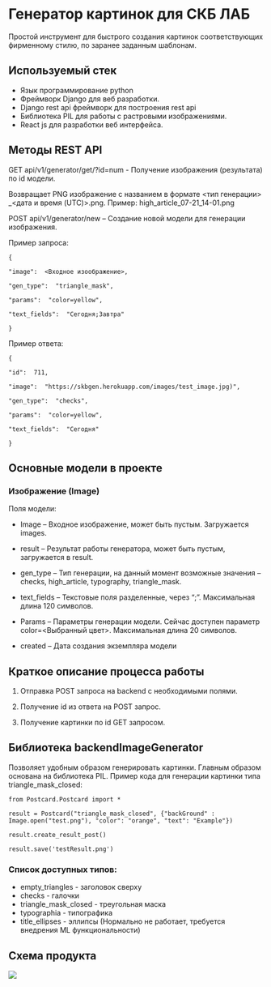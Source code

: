 # Генератор картинок для СКБ ЛАБ

Простой инструмент для быстрого создания картинок соответствующих фирменному стилю, по заранее заданным шаблонам.

## Используемый стек

- Язык программирование python
- Фреймворк Django  для веб разработки.
- Django  rest  api  фреймворк для построения rest  api
- Библиотека PIL  для работы с растровыми изображениями.
- React  js  для разработки веб интерфейса.

## Методы REST  API
GET  api/v1/generator/get/?id=num - Получение изображения (результата) по id  модели.

Возвращает PNG  изображение с названием в формате <тип генерации> _<дата и время (UTC)>.png. Пример: high_article_07-21_14-01.png


POST  api/v1/generator/new – Создание новой модели для генерации изображения.

Пример запроса:
```
{

"image":  <Входное изоображение>,

"gen_type":  "triangle_mask",

"params":  "color=yellow",

"text_fields":  "Сегодня;Завтра"

}
```

Пример ответа:
```
{

"id":  711,

"image":  "https://skbgen.herokuapp.com/images/test_image.jpg)",

"gen_type":  "checks",

"params":  "color=yellow",

"text_fields":  "Сегодня"

}
```

## Основные модели в проекте


### Изображение (Image)

Поля модели:

- Image – Входное изображение, может быть пустым. Загружается images.

- result  – Результат работы генератора, может быть пустым, загружается в result.

- gen_type – Тип генерации, на данный момент возможные значения – checks, high_article, typography, triangle_mask.

- text_fields – Текстовые поля разделенные, через “;”.  Максимальная длина 120 символов.

- Params – Параметры генерации модели. Сейчас доступен параметр color=<Выбранный цвет>. Максимальная длина 20 символов.

- created – Дата создания экземпляра модели

## Краткое описание процесса работы

1. Отправка POST  запроса на backend  с необходимыми полями.

2. Получение id  из ответа на POST  запрос.

3. Получение картинки по id  GET  запросом.

## Библиотека backendImageGenerator

Позволяет удобным образом генерировать картинки. 
Главным образом основана на библиотека PIL.
Пример кода для генерации картинки типа triangle_mask_closed:
```
from Postcard.Postcard import *

result = Postcard("triangle_mask_closed", {"backGround" : Image.open("test.png"), "color": "orange", "text": "Example"})

result.create_result_post()

result.save('testResult.png')
```
### Список доступных типов:
- empty_triangles - заголовок сверху
- checks - галочки
- triangle_mask_closed - треугольная маска
- typographia - типографика
- title_ellipses - эллипсы (Нормально не работает, требуется внедрения ML функциональности)

## Схема продукта

[![](https://mermaid.ink/img/eyJjb2RlIjoiZ3JhcGggVERcbiAgICBBW1JlYWN0IGZyb250ZW5kXSAtLT58UkVTVCBBUEl8IEIoRGphbmdvIGJhY2tlbmQpXG4gICAgQiAtLT4gQ1tiYWNrZW5kIGdlbmVyYXRvciBiYXNlZCBvbiBQSUxdXG4gICAgQiAtLT4gRFtEYXRhIGJhc2VdIiwibWVybWFpZCI6eyJ0aGVtZSI6ImRlZmF1bHQifSwidXBkYXRlRWRpdG9yIjpmYWxzZSwiYXV0b1N5bmMiOnRydWUsInVwZGF0ZURpYWdyYW0iOmZhbHNlfQ)](https://mermaid.live/edit#eyJjb2RlIjoiZ3JhcGggVERcbiAgICBBW1JlYWN0IGZyb250ZW5kXSAtLT58UkVTVCBBUEl8IEIoRGphbmdvIGJhY2tlbmQpXG4gICAgQiAtLT4gQ1tiYWNrZW5kIGdlbmVyYXRvciBiYXNlZCBvbiBQSUxdXG4gICAgQiAtLT4gRFtEYXRhIGJhc2VdIiwibWVybWFpZCI6IntcbiAgXCJ0aGVtZVwiOiBcImRlZmF1bHRcIlxufSIsInVwZGF0ZUVkaXRvciI6ZmFsc2UsImF1dG9TeW5jIjp0cnVlLCJ1cGRhdGVEaWFncmFtIjpmYWxzZX0)
